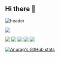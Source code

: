 ## Hi there 👋

<!--
**Hee4885/Hee4885** is a ✨ _special_ ✨ repository because its `README.md` (this file) appears on your GitHub profile.

Here are some ideas to get you started:

- 🔭 I’m currently working on ...
- 🌱 I’m currently learning ...
- 👯 I’m looking to collaborate on ...
- 🤔 I’m looking for help with ...
- 💬 Ask me about ...
- 📫 How to reach me: ...
- 😄 Pronouns: ...
- ⚡ Fun fact: ...
-->

![header](https://capsule-render.vercel.app/api?type=venom&color=gradient&customColorList=5c258d,4389a2&height=300&text=Welcome%20to%20HeeJin%20Github👻&fontSize=40&fontColor=E6E6FA&desc=Hello!&descSize=20&descAlign=70&descAlignY=65)

<img src="https://img.shields.io/badge/Java-007396?style=flat&logo=Java&logoColor=white"/></a>

<img src="https://img.shields.io/badge/Python-3776AB?style=flat-square&logo=Python&logoColor=white"/>

<img src="https://img.shields.io/badge/JavaScript-F7DF1E?style=flat-square&logo=JavaScript&logoColor=white"/>

<img src="https://img.shields.io/badge/C-A8B9CC?style=flat-square&logo=C&logoColor=white"/>

<img src="https://img.shields.io/badge/GitHub-181717?style=flat-square&logo=GitHub&logoColor=white"/>

<img src="https://img.shields.io/badge/HTML5-E34F26?style=flat-square&logo=HTML5&logoColor=white"/>

[![Anurag's GitHub stats](https://github-readme-stats.vercel.app/api?username=Hee4885)](https://github.com/anuraghazra/github-readme-stats)


